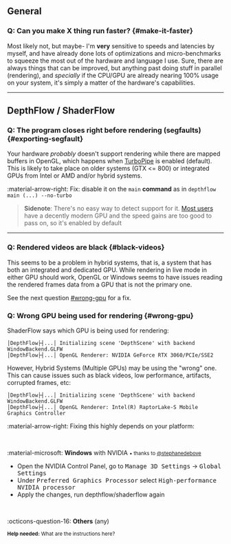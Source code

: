 
## General

### **Q:** Can you make X thing run faster? {#make-it-faster}

Most likely not, but maybe- I'm **very** sensitive to speeds and latencies by myself, and have already done lots of optimizations and micro-benchmarks to squeeze the most out of the hardware and language I use. Sure, there are always things that can be improved, but anything past doing stuff in parallel (rendering), and _specially_ if the CPU/GPU are already nearing 100% usage on your system, it's simply a matter of the hardware's capabilities.

<hr>

## DepthFlow / ShaderFlow

### **Q:** The program closes right before rendering (segfaults) {#exporting-segfault}

Your hardware _probably_ doesn't support rendering while there are mapped buffers in OpenGL, which happens when [TurboPipe](https://github.com/BrokenSource/TurboPipe) is enabled (default). This is likely to take place on older systems (GTX <= 800) or integrated GPUs from Intel or AMD and/or hybrid systems.

:material-arrow-right: Fix: disable it on the `main` **command** as in `depthflow main (...) --no-turbo`

> **Sidenote**: There's no easy way to detect support for it. [Most users](https://store.steampowered.com/hwsurvey/) have a decently modern GPU and the speed gains are too good to pass on, so it's enabled by default

<hr>

### **Q:** Rendered videos are black {#black-videos}

This seems to be a problem in hybrid systems, that is, a system that has both an integrated and dedicated GPU. While rendering in live mode in either GPU should work, OpenGL or Windows seems to have issues reading the rendered frames data from a GPU that is not the primary one.

See the next question [#wrong-gpu](#wrong-gpu) for a fix.

### **Q:** Wrong GPU being used for rendering {#wrong-gpu}

ShaderFlow says which GPU is being used for rendering:

```log
│DepthFlow├┤...│ Initializing scene 'DepthScene' with backend WindowBackend.GLFW
│DepthFlow├┤...│ OpenGL Renderer: NVIDIA GeForce RTX 3060/PCIe/SSE2
```

However, Hybrid Systems (Multiple GPUs) may be using the "wrong" one. This can cause issues such as black videos, low performance, artifacts, corrupted frames, etc:

```log
│DepthFlow├┤...│ Initializing scene 'DepthScene' with backend WindowBackend.GLFW
│DepthFlow├┤...│ OpenGL Renderer: Intel(R) RaptorLake-S Mobile Graphics Controller
```

:material-arrow-right: Fixing this highly depends on your platform:

<br>

:material-microsoft: **Windows** with NVIDIA <small>• thanks to [@stephanedebove](https://github.com/BrokenSource/DepthFlow/issues/83#issuecomment-2832210216)</small>

- Open the NVIDIA Control Panel, go to <kbd>Manage 3D Settings</kbd> → <kbd>Global Settings</kbd>
- Under <kbd>Preferred Graphics Processor</kbd> select <kbd>High-performance NVIDIA processor</kbd>
- Apply the changes, run depthflow/shaderflow again

<br>

:octicons-question-16: **Others** (any)

<sup><b>Help needed:</b> What are the instructions here?</sup>

